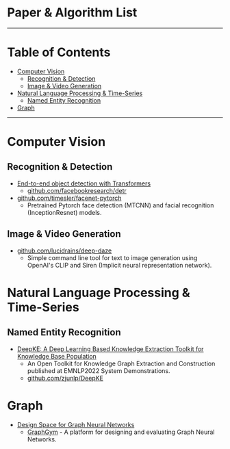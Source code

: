 # Paper & Algorithm List

---

# Table of Contents

- [Computer Vision](#computer-vision)
  - [Recognition & Detection](#recognition--detection)
  - [Image & Video Generation](#image--video-generation)
- [Natural Language Processing & Time-Series](#natural-language-processing--time-series)
  - [Named Entity Recognition](#named-entity-recognition)
- [Graph](#graph)

---

# Computer Vision

## Recognition & Detection

* [End-to-end object detection with Transformers](https://ai.facebook.com/research/publications/end-to-end-object-detection-with-transformers)
  * [github.com/facebookresearch/detr](https://github.com/facebookresearch/detr)
* [github.com/timesler/facenet-pytorch](https://github.com/timesler/facenet-pytorch)
  * Pretrained Pytorch face detection (MTCNN) and facial recognition (InceptionResnet) models.

## Image & Video Generation

* [github.com/lucidrains/deep-daze](https://github.com/lucidrains/deep-daze)
  * Simple command line tool for text to image generation using OpenAI's CLIP and Siren (Implicit neural representation network).

# Natural Language Processing & Time-Series

## Named Entity Recognition

* [DeepKE: A Deep Learning Based Knowledge Extraction Toolkit for Knowledge Base Population](https://arxiv.org/pdf/2201.03335.pdf)
  * An Open Toolkit for Knowledge Graph Extraction and Construction published at EMNLP2022 System Demonstrations.
  * [github.com/zjunlp/DeepKE](https://github.com/zjunlp/DeepKE)

# Graph

* [Design Space for Graph Neural Networks](https://arxiv.org/pdf/2011.08843.pdf)
  * [GraphGym](https://github.com/snap-stanford/GraphGym) - A platform for designing and evaluating Graph Neural Networks.
